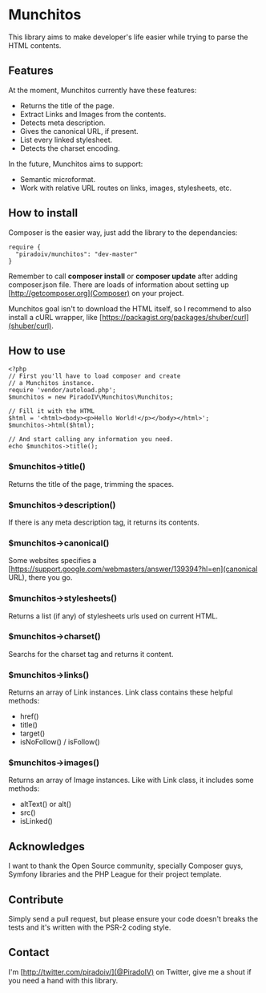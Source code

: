 # Munchitos

This library aims to make developer's life easier
while trying to parse the HTML contents.

## Features
At the moment, Munchitos currently have these features:

- Returns the title of the page.
- Extract Links and Images from the contents.
- Detects meta description.
- Gives the canonical URL, if present.
- List every linked stylesheet.
- Detects the charset encoding.

In the future, Munchitos aims to support:

- Semantic microformat.
- Work with relative URL routes on links, images,
stylesheets, etc.

## How to install

Composer is the easier way, just add the library
to the dependancies:

    require {
      "piradoiv/munchitos": "dev-master"
    }

Remember to call **composer install** or **composer
update** after adding composer.json file. There are
loads of information about setting up
[http://getcomposer.org](Composer) on your project.

Munchitos goal isn't to download the HTML itself, so
I recommend to also install a cURL wrapper, like
[https://packagist.org/packages/shuber/curl](shuber/curl).

## How to use

    <?php
    // First you'll have to load composer and create
    // a Munchitos instance.
    require 'vendor/autoload.php';
    $munchitos = new PiradoIV\Munchitos\Munchitos;

    // Fill it with the HTML
    $html = '<html><body><p>Hello World!</p></body></html>';
    $munchitos->html($html);

    // And start calling any information you need.
    echo $munchitos->title();

### $munchitos->title()
Returns the title of the page, trimming the spaces.

### $munchitos->description()
If there is any meta description tag, it returns its contents.

### $munchitos->canonical()
Some websites specifies a [https://support.google.com/webmasters/answer/139394?hl=en](canonical URL), there you go.

### $munchitos->stylesheets()
Returns a list (if any) of stylesheets urls used
on current HTML.

### $munchitos->charset()
Searchs for the charset tag and returns it content.

### $munchitos->links()
Returns an array of Link instances. Link class contains
these helpful methods:

- href()
- title()
- target()
- isNoFollow() / isFollow()

### $munchitos->images()
Returns an array of Image instances. Like with Link class,
it includes some methods:

- altText() or alt()
- src()
- isLinked()

## Acknowledges

I want to thank the Open Source community, specially
Composer guys, Symfony libraries and the PHP League
for their project template.

## Contribute

Simply send a pull request, but please ensure your
code doesn't breaks the tests and it's written
with the PSR-2 coding style.

## Contact

I'm [http://twitter.com/piradoiv/](@PiradoIV) on
Twitter, give me a shout if you need a hand with
this library.
